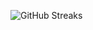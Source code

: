 ![GitHub Streaks](https://github-streaks-mqc9.onrender.com/streak/happilli/image?theme=midnight&cache_bust=1743516556&lang=ja)
